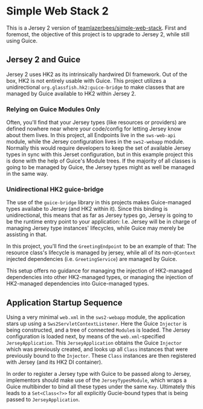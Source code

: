 # Simple Web Stack 2
This is a Jersey 2 version of [teamlazerbees/simple-web-stack][sws1].
First and foremost, the objective of this project is to upgrade to Jersey 2, while still using Guice.

## Jersey 2 and Guice
Jersey 2 uses HK2 as its intrinsically hardwired DI framework. Out of the box, HK2 is not entirely usable with Guice.
This project utilizes a unidirectional `org.glassfish.hk2:guice-bridge` to make classes that are managed by Guice available to HK2 within Jersey 2.

### Relying on Guice Modules Only
Often, you'll find that your Jersey types (like resources or providers) are defined nowhere near where your code/config for letting Jersey know about them lives.
In this project, all Endpoints live in the `sws-web-api` module, while the Jersey configuration lives in the `sws2-webapp` module.
Normally this would require developers to keep the set of available Jersey types in sync with this Jerset configuration, but in this example project this is done with the help of Guice's Module trees.
If the majority of all classes is going to be managed by Guice, the Jersey types might as well be managed in the same way.

### Unidirectional HK2 guice-bridge
The use of the `guice-bridge` library in this projects makes Guice-managed types availabe to Jersey (and HK2 within it).
Since this binding is unidirectional, this means that as far as Jersey types go, Jersey is going to be the runtime entry point to your application: I.e. Jersey will be in charge of managing Jersey type instances' lifecycles, while Guice may merely be assisting in that.

In this project, you'll find the `GreetingEndpoint` to be an example of that:
The resource class's lifecycle is managed by jersey, while all of its non-`@Context` injected dependencies (i.e. `GreetingService`) are managed by Guice.

This setup offers no guidance for managing the injection of HK2-managed dependencies into other HK2-managed types, or managing the injection of HK2-managed dependencies into Guice-managed types.

## Application Startup Sequence
Using a very minimal `web.xml` in the `sws2-webapp` module, the application stars up using a `Sws2ServletContextListener`. Here the Guice `Injector` is being constructed, and a tree of connected `Module`s is loaded.
The Jersey configuration is loaded next, by means of the `web.xml`-specified `JerseyApplication`.
This `JerseyApplication` obtains the Guice `Injector` which was previously created, and looks up all `Class` instances that were previously bound to the `Injector`.
These `Class` instances are then registered with Jersey (and its HK2 DI container).

In order to register a Jersey type with Guice to be passed along to Jersey, implementors should make use of the `JerseyTypesModule`, which wraps a Guice multibinder to bind all these types under the same `Key`.
Ultimately this leads to a `Set<Class<?>>` for all explicitly Gucie-bound types that is being passed to `JerseyApplication`.

[sws1]: https://github.com/teamlazerbeez/simple-web-stack